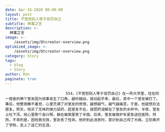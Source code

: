 ```yaml
---
date: Apr-16-2020 00:00:00
layout: post
title: 不宽恕别人等于惩罚自己
subtitle: 神寓之言
description: >-
  神寓之言
image: >-
    /assets/img/Qtcreator-overview.png
optimized_image: >-
    /assets/img/Qtcreator-overview.png
category: Story
tags:
  - blog
  - Story
author: Ron
paginate: true
---
```


							　　554，《不宽恕别人等于惩罚自己》在一所大学里，住在同一宿舍的俩个室友因为琐事发生了口角，越吵越凶，就动起手来，最后，其中一个室友被打了。事后，他整夜睡不着觉，心里充满了对室友的愤恨，越想越气，越气越痛苦，于是，他就想办法报复。转天，他买了无味的强力鼠药，趁室友不在，就把药溶解在了室友的水杯中。半夜，室友上吐下泻，他心里那个高兴啊，躲在被窝里笑了半宿。后来，室友被救护车紧急送往医院，然而，不幸的是，因抢救无效，室友丢了性命。他听到此消息时，意识到自己闯了大祸，立刻离开了学校，走上了逃亡的生涯。
							
							
						